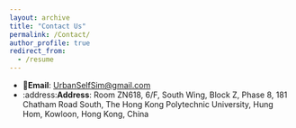 ```yaml
---
layout: archive
title: "Contact Us"
permalink: /Contact/
author_profile: true
redirect_from:
  - /resume
---
```


* 📧**Email**: UrbanSelfSim@gmail.com 
* :address:**Address**: Room ZN618, 6/F, South Wing, Block Z, Phase 8, 181 Chatham Road South, The Hong Kong Polytechnic University, Hung Hom, Kowloon, Hong Kong, China
